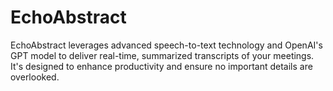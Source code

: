# EchoAbstract
EchoAbstract leverages advanced speech-to-text technology and OpenAI's GPT model to deliver real-time, summarized transcripts of your meetings. It's designed to enhance productivity and ensure no important details are overlooked.
